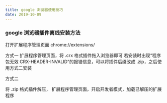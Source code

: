 ```yaml
---
title: google 浏览器使用技巧
date: 2019-10-09
---
```


### google 浏览器插件离线安装方法

打开扩展程序管理页面 chrome://extensions/

方式一
扩展程序管理页面，将 .crx 格式插件拖入浏览器即可
若安装时出现“程序包无效 CRX-HEADER-INVALID”的报错信息，可以将插件后缀改成 .zip，之后使用方式二安装

方式二

将 .zip 格式插件解压，
扩展程序管理页面，开启开发者模式，加载已解压的扩展程序

